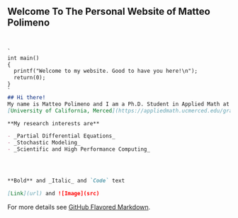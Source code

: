 ## Welcome To The Personal Website of Matteo Polimeno
```markdown


`
int main()
{
  printf("Welcome to my website. Good to have you here!\n");
  return(0);
}
`
## Hi there!
My name is Matteo Polimeno and I am a Ph.D. Student in Applied Math at the 
[University of California, Merced](https://appliedmath.ucmerced.edu/graduate-students)

**My research interests are**

- _Partial Differential Equations_
- _Stochastic Modeling_
- _Scientific and High Performance Computing_




**Bold** and _Italic_ and `Code` text

[Link](url) and ![Image](src)
```

For more details see [GitHub Flavored Markdown](https://guides.github.com/features/mastering-markdown/).
